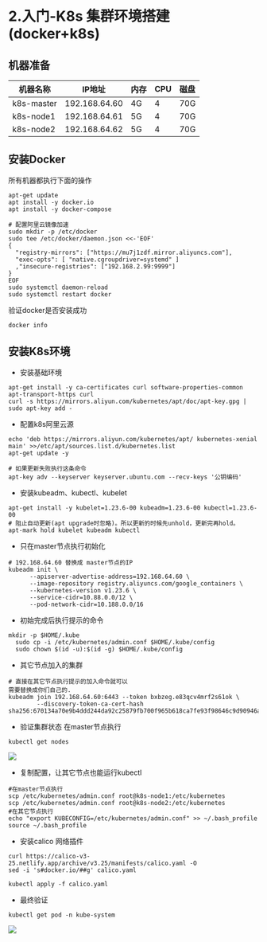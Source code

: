 # 2.入门-K8s 集群环境搭建(docker+k8s)
## 机器准备

| 机器名称     | IP地址                       | 内存 | CPU | 磁盘 |
|--------------|------------------------------|------|:----|:-----|
| k8s-master   | 192.168.64.60  | 4G   | 4   | 70G  |
| k8s-node1    | 192.168.64.61 | 5G   | 4   | 70G  |
| k8s-node2    | 192.168.64.62 | 5G   | 4   | 70G  |

## 安装Docker
所有机器都执行下面的操作
```
apt-get update
apt install -y docker.io
apt install -y docker-compose

# 配置阿里云镜像加速
sudo mkdir -p /etc/docker
sudo tee /etc/docker/daemon.json <<-'EOF'
{
  "registry-mirrors": ["https://mu7j1zdf.mirror.aliyuncs.com"],
  "exec-opts": [ "native.cgroupdriver=systemd" ]
  ,"insecure-registries": ["192.168.2.99:9999"]
}
EOF
sudo systemctl daemon-reload
sudo systemctl restart docker
```
验证docker是否安装成功
```
docker info
```
## 安装K8s环境
* 安装基础环境
```
apt-get install -y ca-certificates curl software-properties-common apt-transport-https curl
curl -s https://mirrors.aliyun.com/kubernetes/apt/doc/apt-key.gpg | sudo apt-key add -
```
* 配置k8s阿里云源
```
echo 'deb https://mirrors.aliyun.com/kubernetes/apt/ kubernetes-xenial main' >>/etc/apt/sources.list.d/kubernetes.list
apt-get update -y

# 如果更新失败执行这条命令
apt-key adv --keyserver keyserver.ubuntu.com --recv-keys '公钥编码'
```
* 安装kubeadm、kubectl、kubelet
```
apt-get install -y kubelet=1.23.6-00 kubeadm=1.23.6-00 kubectl=1.23.6-00
# 阻止自动更新(apt upgrade时忽略)。所以更新的时候先unhold，更新完再hold。
apt-mark hold kubelet kubeadm kubectl
```
* 只在master节点执行初始化
```
# 192.168.64.60 替换成 master节点的IP
kubeadm init \
      --apiserver-advertise-address=192.168.64.60 \
      --image-repository registry.aliyuncs.com/google_containers \
      --kubernetes-version v1.23.6 \
      --service-cidr=10.88.0.0/12 \
      --pod-network-cidr=10.188.0.0/16
```
* 初始完成后执行提示的命令
```
mkdir -p $HOME/.kube
  sudo cp -i /etc/kubernetes/admin.conf $HOME/.kube/config
  sudo chown $(id -u):$(id -g) $HOME/.kube/config
```
* 其它节点加入的集群
```
# 直接在其它节点执行提示的加入命令就可以
需要替换成你们自己的.
kubeadm join 192.168.64.60:6443 --token bxbzeg.e83qcv4mrf2s61ok \
        --discovery-token-ca-cert-hash sha256:670134a70e9b4ddd244da92c25879fb700f965b618ca7fe93f98646c9d90946a
```
* 验证集群状态
在master节点执行
```
kubectl get nodes
```
![](media/17088171532674/17089490004636.jpg)
* 复制配置，让其它节点也能运行kubectl
```
#在master节点执行
scp /etc/kubernetes/admin.conf root@k8s-node1:/etc/kubernetes
scp /etc/kubernetes/admin.conf root@k8s-node2:/etc/kubernetes
#在其它节点执行
echo "export KUBECONFIG=/etc/kubernetes/admin.conf" >> ~/.bash_profile
source ~/.bash_profile
```
* 安装calico 网络插件
```
curl https://calico-v3-25.netlify.app/archive/v3.25/manifests/calico.yaml -O
sed -i 's#docker.io/##g' calico.yaml

kubectl apply -f calico.yaml
```
* 最终验证
```
kubectl get pod -n kube-system
```
![](media/17088171532674/17089505231575.jpg)
